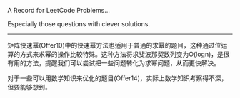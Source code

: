 A Record for LeetCode Problems...

Especially those questions with clever solutions.

---
矩阵快速幂(Offer10)中的快速幂方法也适用于普通的求幂的题目，这种通过位运算的方式来求幂的操作比较特殊。这种方法将求斐波那契数列变为O(logn)，是很有用的方法，提醒我们可以尝试把一些问题转化为求幂问题，从而更快解决。

对于一些可以用数学知识来优化的题目(Offer14)，实际上数学知识考察得不深，但要能够想到。